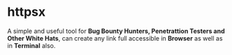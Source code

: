 # httpsx
A simple and useful tool for <b>Bug Bounty Hunters, Penetrattion Testers </b><b>and Other </b><b>White Hats</b>, can create any link full accessible in <b>Browser</b> as well as in <b>Terminal</b> also.







